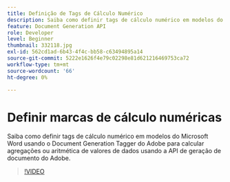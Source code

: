 ```yaml
---
title: Definição de Tags de Cálculo Numérico
description: Saiba como definir tags de cálculo numérico em modelos do Microsoft Word usando o Document Generation Tagger do Adobe para calcular agregações ou aritmética de valores de dados usando a API de geração de documento do Adobe
feature: Document Generation API
role: Developer
level: Beginner
thumbnail: 332118.jpg
exl-id: 562cd1ad-6b43-4f4c-bb58-c63494895a14
source-git-commit: 5222e1626f4e79c02298e81d621216469753ca72
workflow-type: tm+mt
source-wordcount: '66'
ht-degree: 0%

---
```


# Definir marcas de cálculo numéricas

Saiba como definir tags de cálculo numérico em modelos do Microsoft Word usando o Document Generation Tagger do Adobe para calcular agregações ou aritmética de valores de dados usando a API de geração de documento do Adobe.

>[!VIDEO](https://video.tv.adobe.com/v/332118?hidetitle=true)
